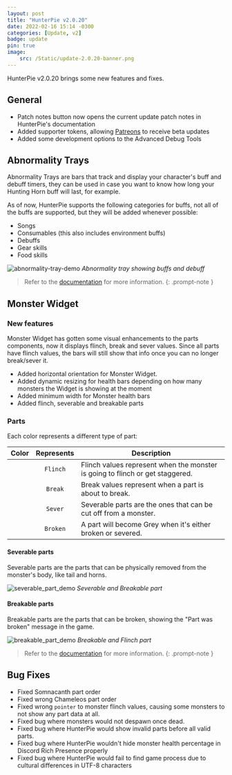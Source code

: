 ```yaml
---
layout: post
title: "HunterPie v2.0.20"
date: 2022-02-16 15:14 -0300
categories: [Update, v2]
badge: update
pin: true
image:
    src: /Static/update-2.0.20-banner.png
---
```

HunterPie v2.0.20 brings some new features and fixes.

## General

+ Patch notes button now opens the current update patch notes in HunterPie's documentation
+ Added supporter tokens, allowing [Patreons](https://www.patreon.com/HunterPie) to receive beta updates
+ Added some development options to the Advanced Debug Tools

## Abnormality Trays
Abnormality Trays are bars that track and display your character's buff and debuff timers, they can be used in case you want to know how long your Hunting Horn buff will last, for example.

As of now, HunterPie supports the following categories for buffs, not all of the buffs are supported, but they will be added whenever possible:

- Songs
- Consumables (this also includes environment buffs)
- Debuffs
- Gear skills
- Food skills

![abnormality-tray-demo](/Static/abnormality-tray-demo.jpg) *Abnormality tray showing buffs and debuff*

> Refer to the [documentation](/posts/abnormality-tray-widget) for more information.
{: .prompt-note }

## Monster Widget

### New features

Monster Widget has gotten some visual enhancements to the parts components, now it displays flinch, break and sever values. Since all parts have flinch values, the bars will still show that info once you can no longer break/sever it.

+ Added horizontal orientation for Monster Widget.
+ Added dynamic resizing for health bars depending on how many monsters the Widget is showing at the moment
+ Added minimum width for Monster health bars
+ Added flinch, severable and breakable parts

### Parts
Each color represents a different type of part:

Color | Represents | Description
:----:|:----------:|--------------------
<ion-icon name="prism" style="fill:#22aae1;"/> | `Flinch` | Flinch values represent when the monster is going to flinch or get staggered.
<ion-icon name="prism" style="fill:#fdc45b;"/> | `Break`  | Break values represent when a part is about to break.
<ion-icon name="prism" style="fill:#e53737;"/> | `Sever` | Severable parts are the ones that can be cut off from a monster.
<ion-icon name="prism" style="fill:#7f7f7f;"/> | `Broken` | A part will become Grey when it's either broken or severed. 

#### Severable parts

Severable parts are the parts that can be physically removed from the monster's body, like tail and horns.

![severable_part_demo](/Static/severable_part_demo.jpg) *Severable and Breakable part*

#### Breakable parts

Breakable parts are the parts that can be broken, showing the "Part was broken" message in the game.

![breakable_part_demo](/Static/breakable_part_demo.jpg) *Breakable and Flinch part*

> Refer to the [documentation](/posts/monster-widget) for more information.
{: .prompt-note }


## Bug Fixes

- Fixed Somnacanth part order
- Fixed wrong Chameleos part order
- Fixed wrong `pointer` to monster flinch values, causing some monsters to not show any part data at all.
- Fixed bug where monsters would not despawn once dead.
- Fixed bug where HunterPie would show invalid parts before all valid parts.
- Fixed bug where HunterPie wouldn't hide monster health percentage in Discord Rich Presence properly
- Fixed bug where HunterPie would fail to find game process due to cultural differences in UTF-8 characters
